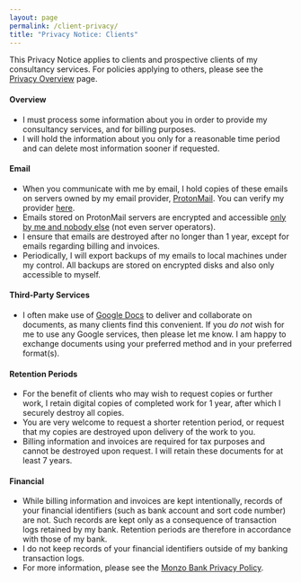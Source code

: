 ```yaml
---
layout: page
permalink: /client-privacy/
title: "Privacy Notice: Clients"
---
```

This Privacy Notice applies to clients and prospective clients of my consultancy services. For policies applying to others, please see the [Privacy Overview](/privacy) page.

#### Overview
* I must process some information about you in order to provide my consultancy services, and for billing purposes.
* I will hold the information about you only for a reasonable time period and can delete most information sooner if requested.

#### Email
* When you communicate with me by email, I hold copies of these emails on servers owned by my email provider, [ProtonMail](https://protonmail.com/). You can verify my provider [here](https://mxtoolbox.com/SuperTool.aspx?action=mx%3aalexhaydock.co.uk&run=toolpage#).
* Emails stored on ProtonMail servers are encrypted and accessible [only by me and nobody else](https://protonmail.com/security-details) (not even server operators).
* I ensure that emails are destroyed after no longer than 1 year, except for emails regarding billing and invoices.
* Periodically, I will export backups of my emails to local machines under my control. All backups are stored on encrypted disks and also only accessible to myself.

#### Third-Party Services
* I often make use of [Google Docs](https://www.google.com/docs/about/) to deliver and collaborate on documents, as many clients find this convenient. If you *do not* wish for me to use any Google services, then please let me know. I am happy to exchange documents using your preferred method and in your preferred format(s).

#### Retention Periods
* For the benefit of clients who may wish to request copies or further work, I retain digital copies of completed work for 1 year, after which I securely destroy all copies.
* You are very welcome to request a shorter retention period, or request that my copies are destroyed upon delivery of the work to you.
* Billing information and invoices are required for tax purposes and cannot be destroyed upon request. I will  retain these documents for at least 7 years.

#### Financial
* While billing information and invoices are kept intentionally, records of your financial identifiers (such as bank account and sort code number) are not. Such records are kept only as a consequence of transaction logs retained by my bank. Retention periods are therefore in accordance with those of my bank.
* I do not keep records of your financial identifiers outside of my banking transaction logs.
* For more information, please see the [Monzo Bank Privacy Policy](https://monzo.com/legal/privacy-notice/).
